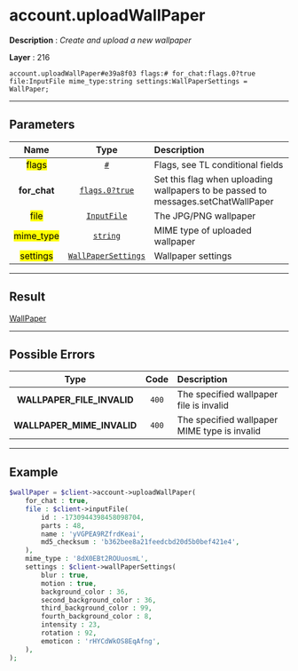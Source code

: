 # account.uploadWallPaper

**Description** : *Create and upload a new wallpaper*

**Layer** : 216

```tl
account.uploadWallPaper#e39a8f03 flags:# for_chat:flags.0?true file:InputFile mime_type:string settings:WallPaperSettings = WallPaper;
```

---

## Parameters

| Name | Type | Description |
| :---: | :---: | :--- |
| <mark>flags</mark> | [`#`](type/#) | Flags, see TL conditional fields |
| **for_chat** | [`flags.0?true`](type/true) | Set this flag when uploading wallpapers to be passed to messages.setChatWallPaper |
| <mark>file</mark> | [`InputFile`](type/InputFile) | The JPG/PNG wallpaper |
| <mark>mime_type</mark> | [`string`](type/string) | MIME type of uploaded wallpaper |
| <mark>settings</mark> | [`WallPaperSettings`](type/WallPaperSettings) | Wallpaper settings |

---

## Result

[WallPaper](type/WallPaper)

---

## Possible Errors

| Type | Code | Description |
| :---: | :---: | :--- |
| **WALLPAPER_FILE_INVALID** | `400` | The specified wallpaper file is invalid |
| **WALLPAPER_MIME_INVALID** | `400` | The specified wallpaper MIME type is invalid |

---

## Example

```php
$wallPaper = $client->account->uploadWallPaper(
	for_chat : true,
	file : $client->inputFile(
		id : -1730944398458098704,
		parts : 48,
		name : 'yVGPEA9RZfrdKeai',
		md5_checksum : 'b362bee8a21feedcbd20d5b0bef421e4',
	),
	mime_type : '8dX0EBt2ROUuosmL',
	settings : $client->wallPaperSettings(
		blur : true,
		motion : true,
		background_color : 36,
		second_background_color : 36,
		third_background_color : 99,
		fourth_background_color : 8,
		intensity : 23,
		rotation : 92,
		emoticon : 'rHYCdWkOS8EqAfng',
	),
);
```